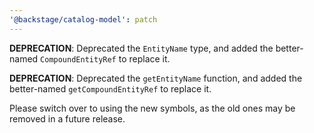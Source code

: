 ```yaml
---
'@backstage/catalog-model': patch
---
```


**DEPRECATION**: Deprecated the `EntityName` type, and added the better-named `CompoundEntityRef` to replace it.

**DEPRECATION**: Deprecated the `getEntityName` function, and added the better-named `getCompoundEntityRef` to replace it.

Please switch over to using the new symbols, as the old ones may be removed in a future release.
